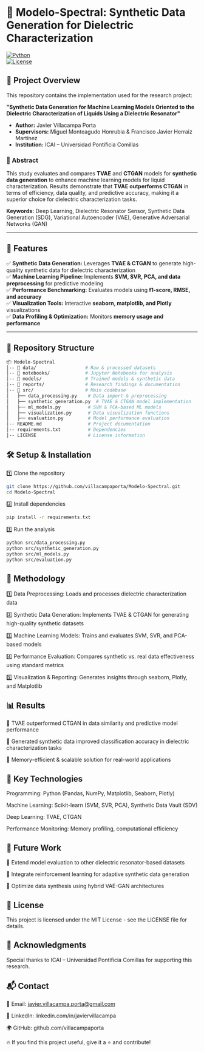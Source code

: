 # 📡 Modelo-Spectral: Synthetic Data Generation for Dielectric Characterization  

[![Python](https://img.shields.io/badge/Python-3.8%2B-blue.svg)](https://www.python.org/)  
[![License](https://img.shields.io/badge/License-MIT-green.svg)](LICENSE)  

## 📌 Project Overview  

This repository contains the implementation used for the research project:  

**"Synthetic Data Generation for Machine Learning Models Oriented to the Dielectric Characterization of Liquids Using a Dielectric Resonator"**  

- **Author:** Javier Villacampa Porta  
- **Supervisors:** Miguel Monteagudo Honrubia & Francisco Javier Herraiz Martínez  
- **Institution:** ICAI – Universidad Pontificia Comillas  

### 📖 Abstract  

This study evaluates and compares **TVAE** and **CTGAN** models for **synthetic data generation** to enhance machine learning models for liquid characterization. Results demonstrate that **TVAE outperforms CTGAN** in terms of efficiency, data quality, and predictive accuracy, making it a superior choice for dielectric characterization tasks.  

**Keywords:** Deep Learning, Dielectric Resonator Sensor, Synthetic Data Generation (SDG), Variational Autoencoder (VAE), Generative Adversarial Networks (GAN)  

---

## 🚀 Features  

✅ **Synthetic Data Generation:** Leverages **TVAE & CTGAN** to generate high-quality synthetic data for dielectric characterization  
✅ **Machine Learning Pipeline:** Implements **SVM, SVR, PCA, and data preprocessing** for predictive modeling  
✅ **Performance Benchmarking:** Evaluates models using **f1-score, RMSE, and accuracy**  
✅ **Visualization Tools:** Interactive **seaborn, matplotlib, and Plotly** visualizations  
✅ **Data Profiling & Optimization:** Monitors **memory usage and performance**  

---

## 📂 Repository Structure  

```bash
📦 Modelo-Spectral
│-- 📁 data/                  # Raw & processed datasets
│-- 📁 notebooks/             # Jupyter Notebooks for analysis
│-- 📁 models/                # Trained models & synthetic data
│-- 📁 reports/               # Research findings & documentation
│-- 📁 src/                   # Main codebase
│   ├── data_processing.py    # Data import & preprocessing
│   ├── synthetic_generation.py  # TVAE & CTGAN model implementation
│   ├── ml_models.py          # SVM & PCA-based ML models
│   ├── visualization.py      # Data visualization functions
│   ├── evaluation.py         # Model performance evaluation
│-- README.md                 # Project documentation
│-- requirements.txt          # Dependencies
│-- LICENSE                   # License information
```

## 🛠 Setup & Installation
1️⃣ Clone the repository
```bash
git clone https://github.com/villacampaporta/Modelo-Spectral.git
cd Modelo-Spectral
```
2️⃣ Install dependencies
```bash
pip install -r requirements.txt
```
3️⃣ Run the analysis
```bash
python src/data_processing.py
python src/synthetic_generation.py
python src/ml_models.py
python src/evaluation.py
```

## 🔬 Methodology

1️⃣ Data Preprocessing: Loads and processes dielectric characterization data

2️⃣ Synthetic Data Generation: Implements TVAE & CTGAN for generating high-quality synthetic datasets

3️⃣ Machine Learning Models: Trains and evaluates SVM, SVR, and PCA-based models

4️⃣ Performance Evaluation: Compares synthetic vs. real data effectiveness using standard metrics

5️⃣ Visualization & Reporting: Generates insights through seaborn, Plotly, and Matplotlib


## 📊 Results

🔹 TVAE outperformed CTGAN in data similarity and predictive model performance

🔹 Generated synthetic data improved classification accuracy in dielectric characterization tasks

🔹 Memory-efficient & scalable solution for real-world applications


## 📌 Key Technologies

Programming: Python (Pandas, NumPy, Matplotlib, Seaborn, Plotly)

Machine Learning: Scikit-learn (SVM, SVR, PCA), Synthetic Data Vault (SDV)

Deep Learning: TVAE, CTGAN

Performance Monitoring: Memory profiling, computational efficiency


## 🎯 Future Work

🔹 Extend model evaluation to other dielectric resonator-based datasets

🔹 Integrate reinforcement learning for adaptive synthetic data generation

🔹 Optimize data synthesis using hybrid VAE-GAN architectures


## 📜 License

This project is licensed under the MIT License - see the LICENSE file for details.


## 🤝 Acknowledgments

Special thanks to ICAI – Universidad Pontificia Comillas for supporting this research.


## 📬 Contact

📧 Email: javier.villacampa.porta@gmail.com

🔗 LinkedIn: linkedin.com/in/javiervillacampa

🌍 GitHub: github.com/villacampaporta


🔥 If you find this project useful, give it a ⭐ and contribute!
